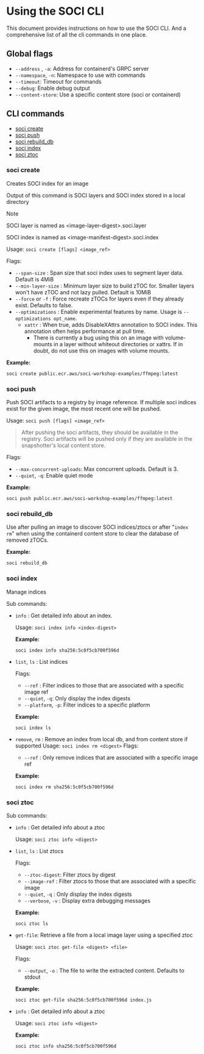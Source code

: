 # Using the SOCI CLI

This document provides instructions on how to use the SOCI CLI. And a comprehensive list of all the cli commands in one place.
## Global flags

- ```--address``` , ```-a```: Address for containerd's GRPC server
- ```--namespace```, ```-n```: Namespace to use with commands
- ```--timeout```: Timeout for commands
- ```--debug```: Enable debug output
- ```--content-store```: Use a specific content store (soci or containerd)

## CLI commands
- [soci create](#soci-create)
- [soci push](#soci-push)
- [soci rebuild_db](#soci-rebuild_db)
- [soci index](#soci-index)
- [soci ztoc](#soci-ztoc)


### soci create
Creates SOCI index for an image

Output of this command is SOCI layers and SOCI index stored in a local directory
> [!NOTE] 
> SOCI layer is named as \<image-layer-digest>.soci.layer
>
> SOCI index is named as \<image-manifest-digest>.soci.index


Usage: ```soci create [flags] <image_ref> ```

Flags:

 - ```--span-size``` : Span size that soci index uses to segment layer data. Default is 4MiB 
 - ```--min-layer-size``` : Minimum layer size to build zTOC for. Smaller layers won't have zTOC and not lazy pulled. Default is 10MiB
 - ```--force``` or ```-f``` : Force recreate zTOCs for layers even if they already exist. Defaults to false.
 - ```--optimizations``` : Enable experimental features by name. Usage is `--optimizations opt_name`.
   - `xattr` :  When true, adds DisableXAttrs annotation to SOCI index. This annotation often helps performance at pull time.
     - There is currently a bug using this on an image with volume-mounts in a layer without whiteout directories or xattrs. If in doubt, do not use this on images with volume mounts.

**Example:** 
```
soci create public.ecr.aws/soci-workshop-examples/ffmpeg:latest
```

### soci push
Push SOCI artifacts to a registry by image reference.
If multiple soci indices exist for the given image, the most recent one will be pushed.

Usage: ```soci push [flags] <image_ref> ```

> After pushing the soci artifacts, they should be available in the registry. 
Soci artifacts will be pushed only
> if they are available in the snapshotter's local content store.

Flags:

- ```--max-concurrent-uploads```: Max concurrent uploads. Default is 3.
- ```--quiet```, ```-q```: Enable quiet mode

**Example:** 
```
soci push public.ecr.aws/soci-workshop-examples/ffmpeg:latest
```

### soci rebuild_db
Use after pulling an image to discover SOCI indices/ztocs or after "```index rm```" 
when using the containerd content store to clear the database of removed zTOCs.

**Example:** 
```
soci rebuild_db
```

### soci index
Manage indices

Sub commands:

-  ```info``` : Get detailed info about an index.

    Usage: ```soci index info <index-digest>```

    **Example:** 
    ```
    soci index info sha256:5c0f5cb700f596d
    ```

- ```list```, ```ls``` : List indices

    Flags:
    - ```--ref``` : Filter indices to those that are associated with a specific image ref
    - ```--quiet```, ```-q```: Only display the index digests
    - ```--platform```, ```-p```: Filter indices to a specific platform

    **Example:** 
    ```
    soci index ls
    ```
- ```remove```, ```rm``` :  Remove an index from local db, and from content store if supported
    Usage: ```soci index rm <digest>```
    Flags:
    - ```--ref``` : Only remove indices that are associated with a specific image ref

    **Example:** 
    ```
    soci index rm sha256:5c0f5cb700f596d
    ```


### soci ztoc
Sub commands:

- ```info``` : Get detailed info about a ztoc
    
    Usage: ```soci ztoc info <digest>```

-  ```list```, ```ls``` : List ztocs

    Flags: 
    - ```--ztoc-digest```:  Filter ztocs by digest
    - ```--image-ref``` : Filter ztocs to those that are associated with a specific image
    - ```--quiet```, ```-q``` : Only display the index digests
    - ```--verbose```, ```-v``` : Display extra debugging messages

    **Example:** 
    ```
    soci ztoc ls
    ```

- ```get-file```: Retrieve a file from a local image layer using a specified ztoc

    Usage: ```soci ztoc get-file <digest> <file>```

    Flags:
    - ```--output```, ```-o``` : The file to write the extracted content. Defaults to stdout

    **Example:** 
    ```
    soci ztoc get-file sha256:5c0f5cb700f596d index.js
    ```


- ```info``` : Get detailed info about a ztoc

    Usage: ```soci ztoc info <digest>```

    **Example:** 
    ```
    soci ztoc info sha256:5c0f5cb700f596d
    ```
